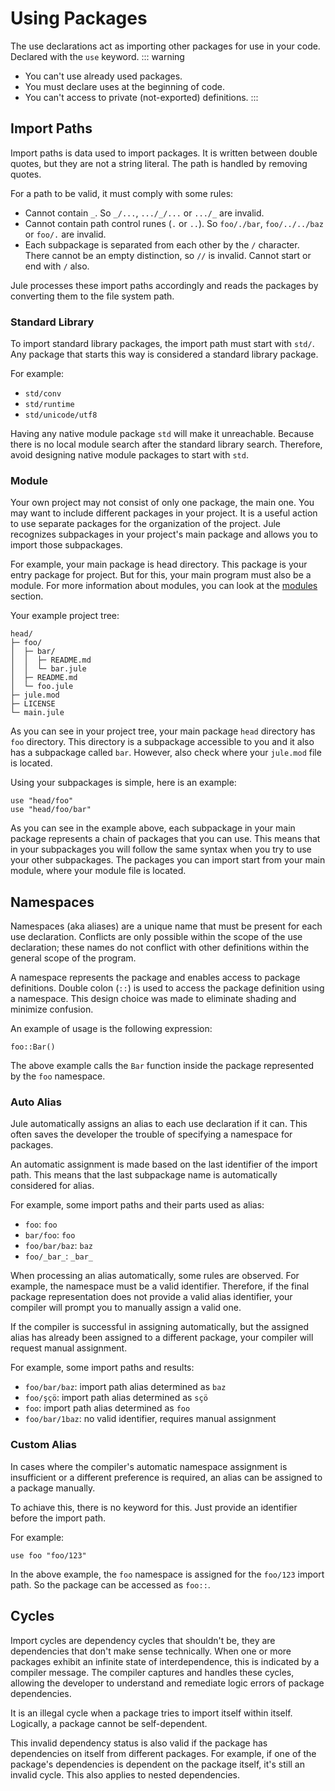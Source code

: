 # Using Packages
The use declarations act as importing other packages for use in your code.\
Declared with the `use` keyword. 
::: warning
- You can't use already used packages.
- You must declare uses at the beginning of code.
- You can't access to private (not-exported) definitions.
:::

## Import Paths

Import paths is data used to import packages. It is written between double quotes, but they are not a string literal. The path is handled by removing quotes.

For a path to be valid, it must comply with some rules:
- Cannot contain `_`. So `_/...`, `.../_/...` or `.../_` are invalid.
- Cannot contain path control runes (`.` or `..`). So `foo/./bar`, `foo/../../baz` or `foo/.` are invalid.
- Each subpackage is separated from each other by the `/` character. There cannot be an empty distinction, so `//` is invalid. Cannot start or end with `/` also.

Jule processes these import paths accordingly and reads the packages by converting them to the file system path.

### Standard Library

To import standard library packages, the import path must start with `std/`. Any package that starts this way is considered a standard library package.

For example:
- `std/conv`
- `std/runtime`
- `std/unicode/utf8`

Having any native module package `std` will make it unreachable. Because there is no local module search after the standard library search. Therefore, avoid designing native module packages to start with `std`.

### Module
Your own project may not consist of only one package, the main one. You may want to include different packages in your project. It is a useful action to use separate packages for the organization of the project. Jule recognizes subpackages in your project's main package and allows you to import those subpackages.

For example, your main package is head directory. This package is your entry package for project. But for this, your main program must also be a module. For more information about modules, you can look at the [modules](/packages/modules/) section.

Your example project tree:
```
head/
├─ foo/
│  ├─ bar/
│  │  ├─ README.md
│  │  └─ bar.jule
│  ├─ README.md
│  └─ foo.jule
├─ jule.mod
├─ LICENSE
└─ main.jule
```
As you can see in your project tree, your main package `head` directory has `foo` directory. This directory is a subpackage accessible to you and it also has a subpackage called `bar`. However, also check where your `jule.mod` file is located.

Using your subpackages is simple, here is an example:
```jule
use "head/foo"
use "head/foo/bar"
```
As you can see in the example above, each subpackage in your main package represents a chain of packages that you can use. This means that in your subpackages you will follow the same syntax when you try to use your other subpackages. The packages you can import start from your main module, where your module file is located.

## Namespaces

Namespaces (aka aliases) are a unique name that must be present for each use declaration. Conflicts are only possible within the scope of the use declaration; these names do not conflict with other definitions within the general scope of the program.

A namespace represents the package and enables access to package definitions. Double colon (`::`) is used to access the package definition using a namespace. This design choice was made to eliminate shading and minimize confusion.

An example of usage is the following expression:
```jule
foo::Bar()
```
The above example calls the `Bar` function inside the package represented by the `foo` namespace.

### Auto Alias

Jule automatically assigns an alias to each use declaration if it can. This often saves the developer the trouble of specifying a namespace for packages.

An automatic assignment is made based on the last identifier of the import path. This means that the last subpackage name is automatically considered for alias.

For example, some import paths and their parts used as alias:
- `foo`: `foo`
- `bar/foo`: `foo`
- `foo/bar/baz`: `baz`
- `foo/_bar_`: `_bar_`

When processing an alias automatically, some rules are observed. For example, the namespace must be a valid identifier. Therefore, if the final package representation does not provide a valid alias identifier, your compiler will prompt you to manually assign a valid one.

If the compiler is successful in assigning automatically, but the assigned alias has already been assigned to a different package, your compiler will request manual assignment.

For example, some import paths and results:
- `foo/bar/baz`: import path alias determined as `baz`
- `foo/şçö`: import path alias determined as `sçö`
- `foo`: import path alias determined as `foo`
- `foo/bar/1baz`: no valid identifier, requires manual assignment

### Custom Alias

In cases where the compiler's automatic namespace assignment is insufficient or a different preference is required, an alias can be assigned to a package manually.

To achiave this, there is no keyword for this. Just provide an identifier before the import path.

For example:
```jule
use foo "foo/123"
```
In the above example, the `foo` namespace is assigned for the `foo/123` import path. So the package can be accessed as `foo::`.


## Cycles
Import cycles are dependency cycles that shouldn't be, they are dependencies that don't make sense technically. When one or more packages exhibit an infinite state of interdependence, this is indicated by a compiler message. The compiler captures and handles these cycles, allowing the developer to understand and remediate logic errors of package dependencies.

It is an illegal cycle when a package tries to import itself within itself.
Logically, a package cannot be self-dependent.

This invalid dependency status is also valid if the package has dependencies on itself from different packages. For example, if one of the package's dependencies is dependent on the package itself, it's still an invalid cycle. This also applies to nested dependencies.
